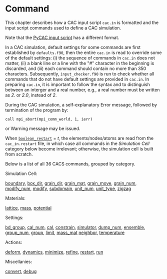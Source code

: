 # Command

This chapter describes how a CAC input script `cac.in` is formatted and the input script commands used to define a CAC simulation.

Note that the [PyCAC input script](../chapter4/README.md) has a different format.

In a CAC simulation, default settings for some commands are first established by `defaults.f90`, then the entire `cac.in` is read to override some of the default settings: (i) the sequence of commands in `cac.in` does not matter, (ii) a blank line or a line with the "\#" character in the beginning is discarded, and (iii) each command should contain no more than 350 characters. Subsequently, `input_checker.f90` is run to check whether all commands that do not have default settings are provided in `cac.in`. In preparing `cac.in`, it is important to follow the syntax and to distinguish between an interger and a real number, e.g., a real number must be written as _2._ or _2.0_, instead of _2_.

During the CAC simulation, a self-explanatory Error message, followed by termination of the program by:

	call mpi_abort(mpi_comm_world, 1, ierr)

or Warning message may be issued.

When [`boolean_restart`](restart.md) = _t_, the elements/nodes/atoms are read from the `cac_in.restart` file, in which case all commands in the _Simulation Cell_ category below become irrelevant; otherwise, the simulation cell is built from scratch.

Below is a list of all 36 CACS commands, grouped by category.

Simulation Cell:

[boundary](boundary.md), [box_dir](box_dir.md), [grain\_dir](grain_dir.md), [grain\_mat](grain_mat.md), [grain\_move](grain_move.md), [grain\_num](grain_num.md), [modify\_num](modify_num.md), [modify](modify.md), [subdomain](subdomain.md), [unit_num](unit_num.md), [unit_type](unit_type.md), [zigzag](zigzag.md)

Materials:

[lattice](lattice.md), [mass](mass.md), [potential](potential.md)

Settings:

[bd\_group](bd_group.md), [cal\_num](cal_num.md), [cal](cal.md), [constrain](constrain.md), [simulator](simulator.md), [dump\_num](dump_num.md), [ensemble](ensemble.md), [group\_num](group_num.md), [group](group.md), [limit](limit.md), [mass_mat](mass_mat.md) [neighbor](neighbor.md), [temperature](temperature.md)

Actions:

[deform](deform.md), [dynamics](dynamics.md), [minimize](minimize.md), [refine](refine.md), [restart](restart.md), [run](run.md)

Miscellanies:

[convert](convert.md), [debug](debug.md)
